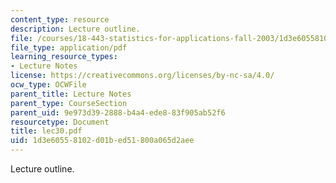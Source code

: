 ```yaml
---
content_type: resource
description: Lecture outline.
file: /courses/18-443-statistics-for-applications-fall-2003/1d3e60558102d01bed51800a065d2aee_lec30.pdf
file_type: application/pdf
learning_resource_types:
- Lecture Notes
license: https://creativecommons.org/licenses/by-nc-sa/4.0/
ocw_type: OCWFile
parent_title: Lecture Notes
parent_type: CourseSection
parent_uid: 9e973d39-2888-b4a4-ede8-83f905ab52f6
resourcetype: Document
title: lec30.pdf
uid: 1d3e6055-8102-d01b-ed51-800a065d2aee
---
```

Lecture outline.